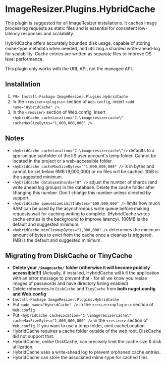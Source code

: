 # ImageResizer.Plugins.HybridCache

This plugin is suggested for all ImageResizer installations. It caches image processing requests as static files and is essential for consistent low-latency responses and scalability.


HybridCache offers accurately bounded disk usage,
capable of storing mime-type metadata when needed, and utilizing a sharded write-ahead-log for scalability. Cache entries are written as separate files to improve OS level performance.

This plugin only works with the URL API, not the managed API.

## Installation

1. ` PM> Install-Package ImageResizer.Plugins.HybridCache `
2. In the `<resizer><plugins>` section of `Web.config`, insert `<add name="HybridCache" />`.
3. In the `<resizer>` section of Web.config, insert <br />
   `<hybridCache cacheLocation="C:\imageresizercache\" cacheMaxSizeBytes="1,000,000,000" />`.

## Notes

* `<hybridCache cacheLocation="C:\imageresizercache\"/>` defaults to a app-unique subfolder of the IIS user account's temp folder. Cannot be located in the project or a web-accessible folder.
* `<hybridCache cacheMaxSizeBytes=""1,000,000,000" />` is in bytes and cannot be set below 9MB (9,000,000) or no files will be cached. 1GiB is the suggested minimum.
* `<hybridCache databaseShards="8" />` adjust the number of shards (and write ahead log groups) in the database. Delete the cache folder after changing this number. Don't change this number unless directed by support.
* `<hybridCache queueSizeLimitInBytes="100,000,000" />` limits how much RAM can be used by the asynchronous write queue before making requests wait for caching writing to complete. (HybridCache writes cache entries in the background to improve latency). 100MB is the default and suggested minimum.
* `<hybridCache.minCleanupBytes="1,000,000" />` determines the minimum amount of bytes to evict from the cache once a cleanup is triggered. 1MB is the default and suggested minimum.

## Migrating from DiskCache or TinyCache

* **Delete your `/imagecache/` folder (otherwise it will become publicly accessible!!!)** (Actually, if installed, HybridCache will kill the application with an error message to prevent that - for all we know you resize images of passwords and have directory listing enabled)
* Delete references to `DiskCache` and `TinyCache` from **both nuget.config and Web.config**
* `Install-Package ImageResizer.Plugins.HybridCache`
* Put `<add name="HybridCache" />` in the `<resizer><plugins>` section of `Web.config`
* Put `<hybridCache cacheLocation="C:\imageresizercache\" cacheMaxSizeBytes="1,000,000,000" />` in the `<resizer>` section of `Web.config`. If you want to use a temp folder, omit cacheLocation.
* HybridCache requires a cache folder outside of the web root. DiskCache did not support that.
* HybridCache, unlike DiskCache, can precisely limit the cache size & disk utilization.
* HybridCache uses a write-ahead log to prevent orphaned cache entries.
* HybridCache can store the associated mime-type for cached files.